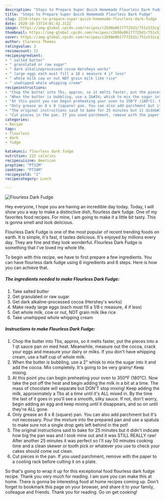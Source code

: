 ```yaml
---
description: "Steps to Prepare Super Quick Homemade Flourless Dark Fudge"
title: "Steps to Prepare Super Quick Homemade Flourless Dark Fudge"
slug: 2219-steps-to-prepare-super-quick-homemade-flourless-dark-fudge
date: 2020-10-15T14:01:42.312Z
image: https://img-global.cpcdn.com/recipes/c2b90e06177725d1/751x532cq70/flourless-dark-fudge-recipe-main-photo.jpg
thumbnail: https://img-global.cpcdn.com/recipes/c2b90e06177725d1/751x532cq70/flourless-dark-fudge-recipe-main-photo.jpg
cover: https://img-global.cpcdn.com/recipes/c2b90e06177725d1/751x532cq70/flourless-dark-fudge-recipe-main-photo.jpg
author: Clarence Thomas
ratingvalue: 3
reviewcount: 12
recipeingredient:
- " salted butter"
- " granulated or raw sugar"
- " dark alkalineprocessed cocoa Hersheys works"
- " large eggs each must fill a 18 c measure 4 if less"
- " whole milk cow or nut NOT grain milk like rice"
- " unwhipped whole whipping cream"
recipeinstructions:
- "Chop the butter into Tbs, approx, so it melts faster, put the pieces into a 1 qt sauce pan on med heat. Meanwhile, measure out the cocoa, crack your eggs and measure your dairy or milks. If you don&#39;t have whipping cream, use a half cup of whole milk."
- "When the butter is bubbling, use a 2&#34; whisk to mix the sugar into it and add the cocoa. Mix completely. It&#39;s going to be very grainy! Keep mixing."
- "At this point you can begin preheating your oven to 350°F (180°C). Now take the pot off the heat and begin adding the milk in a bit at a time. The mass of chocolate will separate but DON&#39;T stop mixing! Keep adding the milk, approximately a Tbs at a time until it&#39;s ALL mixed in. By the time the last of it goes in you&#39;ll see a smooth, silky sauce. If not, don&#39;t worry, begin adding an egg and keep mixing until it disappears, and so on until they&#39;re ALL gone."
- "Only grease an 8 x 8 (square) pan. You can also add parchment but it&#39;s not necessary. Pour the mixture into the prepared pan and use a spatula to make sure not a single drop gets left behind in the pot!"
- "The original instructions said to bake for 25 minutes but it didn&#39;t indicate how big the pan was and I took mine out and it was STILL REALLY raw! After another 25 minutes it was perfect so I&#39;ll say 50 minutes cooking time and a clean skewer or tooth pick or whatever you use to check your cakes should come out clean."
- "Cut pieces in the pan. If you used parchment, remove with the paper to a cooling rack before cutting it on a plate."
categories:
- Recipe
tags:
- flourless
- dark
- fudge

katakunci: flourless dark fudge 
nutrition: 222 calories
recipecuisine: American
preptime: "PT32M"
cooktime: "PT34M"
recipeyield: "2"
recipecategory: Lunch

---
```



![Flourless Dark Fudge](https://img-global.cpcdn.com/recipes/c2b90e06177725d1/751x532cq70/flourless-dark-fudge-recipe-main-photo.jpg)

Hey everyone, I hope you are having an incredible day today. Today, I will show you a way to make a distinctive dish, flourless dark fudge. One of my favorites food recipes. For mine, I am going to make it a little bit tasty. This is gonna smell and look delicious.

Flourless Dark Fudge is one of the most popular of recent trending foods on earth. It is simple, it's fast, it tastes delicious. It's enjoyed by millions every day. They are fine and they look wonderful. Flourless Dark Fudge is something that I've loved my whole life.




To begin with this recipe, we have to first prepare a few ingredients. You can have flourless dark fudge using 6 ingredients and 6 steps. Here is how you can achieve that.

<!--inarticleads1-->

##### The ingredients needed to make Flourless Dark Fudge:

1. Take  salted butter
1. Get  granulated or raw sugar
1. Get  dark alkaline-processed cocoa (Hershey&#39;s works)
1. Make ready  large eggs (each must fill a 1/8 c measure, 4 if less)
1. Get  whole milk, cow or nut, NOT grain milk like rice
1. Take  unwhipped whole whipping cream




<!--inarticleads2-->

##### Instructions to make Flourless Dark Fudge:

1. Chop the butter into Tbs, approx, so it melts faster, put the pieces into a 1 qt sauce pan on med heat. Meanwhile, measure out the cocoa, crack your eggs and measure your dairy or milks. If you don&#39;t have whipping cream, use a half cup of whole milk.
1. When the butter is bubbling, use a 2&#34; whisk to mix the sugar into it and add the cocoa. Mix completely. It&#39;s going to be very grainy! Keep mixing.
1. At this point you can begin preheating your oven to 350°F (180°C). Now take the pot off the heat and begin adding the milk in a bit at a time. The mass of chocolate will separate but DON&#39;T stop mixing! Keep adding the milk, approximately a Tbs at a time until it&#39;s ALL mixed in. By the time the last of it goes in you&#39;ll see a smooth, silky sauce. If not, don&#39;t worry, begin adding an egg and keep mixing until it disappears, and so on until they&#39;re ALL gone.
1. Only grease an 8 x 8 (square) pan. You can also add parchment but it&#39;s not necessary. Pour the mixture into the prepared pan and use a spatula to make sure not a single drop gets left behind in the pot!
1. The original instructions said to bake for 25 minutes but it didn&#39;t indicate how big the pan was and I took mine out and it was STILL REALLY raw! After another 25 minutes it was perfect so I&#39;ll say 50 minutes cooking time and a clean skewer or tooth pick or whatever you use to check your cakes should come out clean.
1. Cut pieces in the pan. If you used parchment, remove with the paper to a cooling rack before cutting it on a plate.




So that's going to wrap it up for this exceptional food flourless dark fudge recipe. Thank you very much for reading. I am sure you can make this at home. There is gonna be interesting food at home recipes coming up. Don't forget to bookmark this page on your browser, and share it to your family, colleague and friends. Thank you for reading. Go on get cooking!
